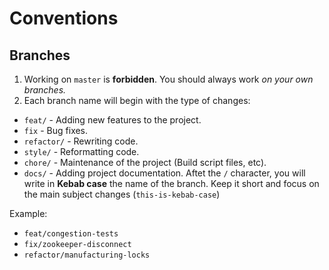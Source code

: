 # Conventions

## Branches

1. Working on `master` is **forbidden**.
You should always work *on your own branches.*
2. Each branch name will begin with the type of changes:
* `feat/` - Adding new features to the project.
* `fix` - Bug fixes.
* `refactor/` - Rewriting code.
* `style/` - Reformatting code.
* `chore/` - Maintenance of the project (Build script files, etc).
* `docs/` - Adding project documentation.
Aftet the `/` character, you will write in **Kebab case** the name of the branch. Keep it short and focus on the main subject changes (`this-is-kebab-case`)

Example:
* `feat/congestion-tests`
* `fix/zookeeper-disconnect`
* `refactor/manufacturing-locks`
